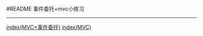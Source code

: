﻿#README
事件委托+mvc小练习

---
[index(MVC+事件委托)][1]
[index(MVC)][2]



  [1]: https://helloforrestworld.github.io/javascriptLab/%E4%BA%8B%E4%BB%B6%E5%A7%94%E6%89%98/index%28MVC+%E4%BA%8B%E4%BB%B6%E5%A7%94%E6%89%98%29.html
  [2]: https://helloforrestworld.github.io/javascriptLab/%E4%BA%8B%E4%BB%B6%E5%A7%94%E6%89%98/index%28MVC%29.html